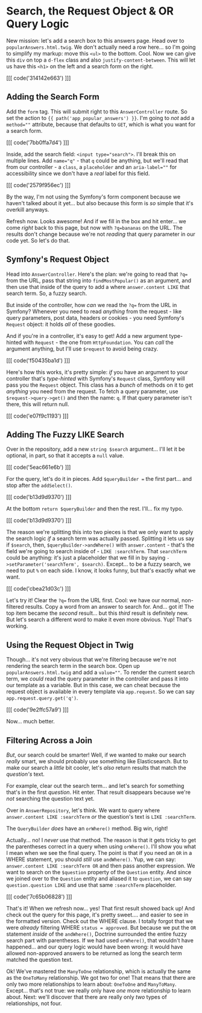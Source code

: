 # Search, the Request Object & OR Query Logic

New mission: let's add a search box to this answers page. Head over to
`popularAnswers.html.twig`. We don't actually need a row here... so I'm going
to simplify my markup: move this `<ul>` to the bottom. Cool. Now we can give this
`div` on top a `d-flex` class and also `justify-content-between`. This will
let us have this `<h1>` on the left and a search form on the right.

[[[ code('314142e663') ]]]

## Adding the Search Form

Add the `form` tag. This will submit right to this `AnswerController` route.
So set the action to `{{ path('app_popular_answers') }}`. I'm going to *not*
add a `method=""` attribute, because that defaults to `GET`, which is what you
want for a search form.

[[[ code('7bb0ffa7d4') ]]]

Inside, add the search field: `<input type="search">`. I'll break this on multiple
lines. Add `name="q"` - that `q` could be anything, but we'll read that from our
controller - a `class`, a `placeholder` and an `aria-label=""` for accessibility
since we don't have a *real* label for this field.

[[[ code('2579f956ec') ]]]

By the way, I'm not using the Symfony's form component because we haven't talked
about it yet... but also because this form is *so* simple that it's overkill anyways.

Refresh now. Looks awesome! And if we fill in the box and hit enter...
we come *right* back to this page, but now with `?q=bananas` on the URL. The results
don't change because we're not *reading* that query parameter in our code yet.
So let's do that.

## Symfony's Request Object

Head into `AnswerController`. Here's the plan: we're going to read that `?q=` from
the URL, pass that string into `findMostPopular()` as an argument, and then use that
inside of the query to add a where `answer.content LIKE` that search term. So,
a fuzzy search.

But inside of the controller, how *can* we read the `?q=` from the URL in Symfony?
Whenever you need to read *anything* from the request - like query parameters, post
data, headers or cookies - you need Symfony's `Request` object: it holds *all* of
these goodies.

And if you're in a controller, it's easy to get! Add a new argument type-hinted
with `Request` - the one from `HttpFoundation`. You can *call* the argument anything,
but I'll use `$request` to avoid being crazy.

[[[ code('f50435ba1d') ]]]

Here's how this works, it's pretty simple: *if* you have an argument to your controller
that's *type-hinted* with Symfony's `Request` class, Symfony will pass you the
`Request` object. This class has a *bunch* of methods on it to get *anything* you
need from the request. To fetch a query parameter, use `$request->query->get()`
and then the name: `q`. If that query parameter isn't there, this will return null.

[[[ code('e07f9c1193') ]]]

## Adding The Fuzzy LIKE Search

Over in the repository, add a new `string $search` argument... I'll let it be
optional, in part, so that it accepts a `null` value. 

[[[ code('5eac661e6b') ]]]

For the query, let's do it in pieces. Add `$queryBuilder =` the first part... 
and stop after the `addSelect()`. 

[[[ code('b13d9d9370') ]]]

At the bottom `return $queryBuilder` and then the rest. I'll... fix my typo.

[[[ code('b13d9d9370') ]]]

The reason we're splitting this into two pieces is that we only want to apply the
search logic *if* a search term was actually passed. Splitting it lets us say
if `$search`, then, `$queryBuilder->andWhere()` with `answer.content` - that's the
field we're going to search inside of - `LIKE :searchTerm`. That `searchTerm`
could be anything: it's just a placeholder that we fill in by saying
`->setParameter('searchTerm', $search)`. Except... to be a fuzzy search, we need
to put `%` on each side. I know, it looks funny, but that's exactly what we want.

[[[ code('cbea21d03c') ]]]

Let's try it! Clear the `?q=` from the URL first. Cool: we have our normal,
non-filtered results. Copy a word from an answer to search for. And... got it!
The top item became the *second* result... but this *third* result is definitely
new. But let's search a different word to make it even more obvious. Yup!
That's working.

## Using the Request Object in Twig

Though... it's not very obvious that we're filtering because we're not rendering
the search term in the search box. Open up `popularAnswers.html.twig` and add a
`value=""`. To render the current search term, we *could* read the query parameter
in the controller and pass it into our template as a variable. But in this case,
we can cheat because the request object is available in every template via
`app.request`. So we can say `app.request.query.get('q')`.

[[[ code('9e2ffc57a9') ]]]

Now... much better.

## Filtering Across a Join

*But*, our search could be smarter! Well, if we wanted to make our search *really*
smart, we should probably use something like Elasticsearch. But to make our search
a *little* bit cooler, let's *also* return results that match the *question's* text.

For example, clear out the search term... and let's search for something that's
in the first *question*. Hit enter. That result disappears because we're *not*
searching the question text yet.

Over in `AnswerRepository`, let's think. We want to query where
`answer.content LIKE :searchTerm` *or* the question's text is `LIKE :searchTerm`.

The `QueryBuilder` *does* have an `orWhere()` method. Big win, right!

Actually... no! I *never* use that method. The reason is that it gets tricky
to get the parentheses correct in a query when using `orWhere()`. I'll show you what
I mean when we see the final query. The point is that if you need an `OR` in a
WHERE statement, you should *still* use `andWhere()`. Yup, we can say:
`answer.content LIKE :searchTerm OR` and then pass another expression. We want to
search on the `$question` property of the `Question` entity. And since we joined
over to the `Question` entity and aliased it to `question`, we can say
`question.question LIKE` and use that same `:searchTerm` placeholder.

[[[ code('7c65b06828') ]]]

That's it! When we refresh now... yes! That first result showed back up! And check
out the query for this page, it's pretty sweet.... and easier to see in the formatted
version. Check out the WHERE clause. I totally forgot that we were *already*
filtering WHERE `status = approved`. But because we put the `OR` statement *inside*
of the `andWhere()`, Doctrine surrounded the entire fuzzy search part with parentheses.
If we had used `orWhere()`, that wouldn't have happened... and our query logic
would have been wrong: it would have allowed non-approved answers to be returned
as long the search term matched the question text.

Ok! We've mastered the `ManyToOne` relationship, which is actually the same as
the `OneToMany` relationship. We got two for one! That means that there are only
two more relationships to learn about: `OneToOne` and `ManyToMany`. Except...
that's not true: we really only have *one* more relationship to learn about. Next:
we'll discover that there are really only *two* types of relationships, not four.
